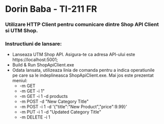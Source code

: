 # Dorin Baba - TI-211 FR
### Utilizare HTTP Client pentru comunicare dintre Shop API Client si UTM Shop.

### Instructiuni de lansare:
- Lanseaza UTM Shop API. Asigura-te ca adresa API-ului este https://localhost:5001; 
- Build & Run ShopApiClient.exe
- Odata lansata, utilizeaza linia de comanda pentru a indica operatiunile pe care sa le indeplineasca ShopApiClient.exe. Mai jos este prezentat meniul:
    - -m GET
    - -m GET -i 1"
    - -m GET -i 1 -d products
    - -m POST -d "New Category Title"
    - -m POST -i 1 -d '{\"title\":\"New Product\",\"price\":9.99}'
    - -m PUT -i 1 -d "Updated Category Title"
    - -m DELETE -i 1